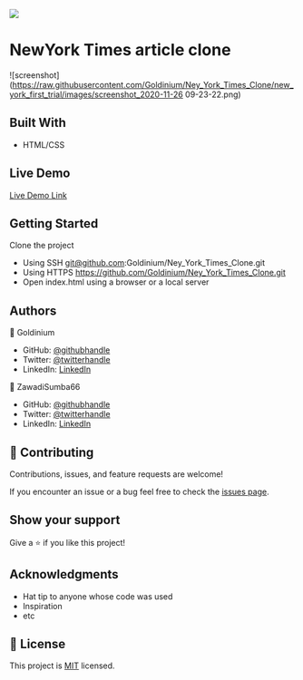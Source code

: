 ![](https://img.shields.io/badge/Microverse-blueviolet)

# NewYork Times article clone

![screenshot](https://raw.githubusercontent.com/Goldinium/Ney_York_Times_Clone/new_york_first_trial/images/screenshot_2020-11-26 09-23-22.png)

## Built With

- HTML/CSS


## Live Demo

[Live Demo Link](https://goldinium.github.io/Ney_York_Times_Clone/)


## Getting Started

  Clone the project
- Using SSH git@github.com:Goldinium/Ney_York_Times_Clone.git
- Using HTTPS https://github.com/Goldinium/Ney_York_Times_Clone.git
- Open index.html using a browser or a local server


## Authors

👤 Goldinium

- GitHub: [@githubhandle](https://github.com/githubhandle)
- Twitter: [@twitterhandle](https://twitter.com/twitterhandle)
- LinkedIn: [LinkedIn](https://linkedin.com/linkedinhandle)

👤 ZawadiSumba66

- GitHub: [@githubhandle](https://github.com/githubhandle)
- Twitter: [@twitterhandle](https://twitter.com/twitterhandle)
- LinkedIn: [LinkedIn](https://linkedin.com/linkedinhandle)

## 🤝 Contributing

Contributions, issues, and feature requests are welcome!

If you encounter an issue or a bug feel free to check the [issues page](https://github.com/Goldinium/Ney_York_Times_Clone/issues).

## Show your support

Give a ⭐️ if you like this project!

## Acknowledgments

- Hat tip to anyone whose code was used
- Inspiration
- etc

## 📝 License

This project is [MIT](https://github.com/Goldinium/Ney_York_Times_Clone/blob/new_york_first_trial/LICENSE) licensed.
